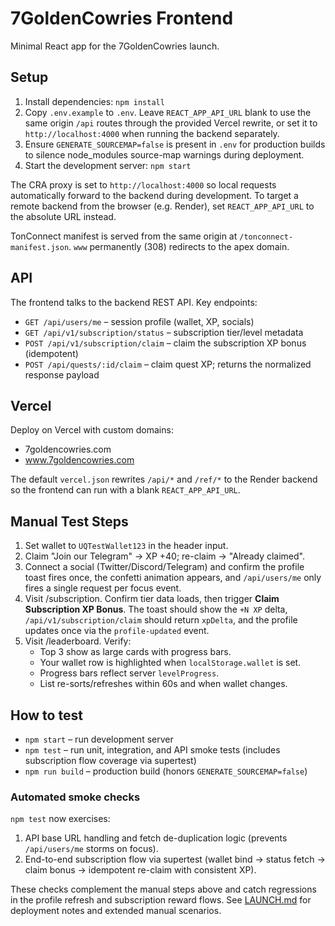 # 7GoldenCowries Frontend

Minimal React app for the 7GoldenCowries launch.

## Setup

1. Install dependencies: `npm install`
2. Copy `.env.example` to `.env`. Leave `REACT_APP_API_URL` blank to use the same origin `/api` routes through the provided Vercel rewrite, or set it to `http://localhost:4000` when running the backend separately.
3. Ensure `GENERATE_SOURCEMAP=false` is present in `.env` for production builds to silence node_modules source-map warnings during deployment.
4. Start the development server: `npm start`

The CRA proxy is set to `http://localhost:4000` so local requests automatically forward to the backend during development. To target a remote backend from the browser (e.g. Render), set `REACT_APP_API_URL` to the absolute URL instead.

TonConnect manifest is served from the same origin at `/tonconnect-manifest.json`. `www` permanently (308) redirects to the apex domain.

## API

The frontend talks to the backend REST API. Key endpoints:

- `GET /api/users/me` – session profile (wallet, XP, socials)
- `GET /api/v1/subscription/status` – subscription tier/level metadata
- `POST /api/v1/subscription/claim` – claim the subscription XP bonus (idempotent)
- `POST /api/quests/:id/claim` – claim quest XP; returns the normalized response payload

## Vercel

Deploy on Vercel with custom domains:
- 7goldencowries.com
- www.7goldencowries.com

The default `vercel.json` rewrites `/api/*` and `/ref/*` to the Render backend so the frontend can run with a blank `REACT_APP_API_URL`.

## Manual Test Steps

1. Set wallet to `UQTestWallet123` in the header input.
2. Claim "Join our Telegram" → XP +40; re-claim → "Already claimed".
3. Connect a social (Twitter/Discord/Telegram) and confirm the profile toast fires once, the confetti animation appears, and `/api/users/me` only fires a single request per focus event.
4. Visit /subscription. Confirm tier data loads, then trigger **Claim Subscription XP Bonus**. The toast should show the `+N XP` delta, `/api/v1/subscription/claim` should return `xpDelta`, and the profile updates once via the `profile-updated` event.
5. Visit /leaderboard. Verify:
   - Top 3 show as large cards with progress bars.
   - Your wallet row is highlighted when `localStorage.wallet` is set.
   - Progress bars reflect server `levelProgress`.
   - List re-sorts/refreshes within 60s and when wallet changes.

## How to test

- `npm start` – run development server
- `npm test` – run unit, integration, and API smoke tests (includes subscription flow coverage via supertest)
- `npm run build` – production build (honors `GENERATE_SOURCEMAP=false`)

### Automated smoke checks

`npm test` now exercises:

1. API base URL handling and fetch de-duplication logic (prevents `/api/users/me` storms on focus).
2. End-to-end subscription flow via supertest (wallet bind → status fetch → claim bonus → idempotent re-claim with consistent XP).

These checks complement the manual steps above and catch regressions in the profile refresh and subscription reward flows.
See [LAUNCH.md](LAUNCH.md) for deployment notes and extended manual scenarios.
